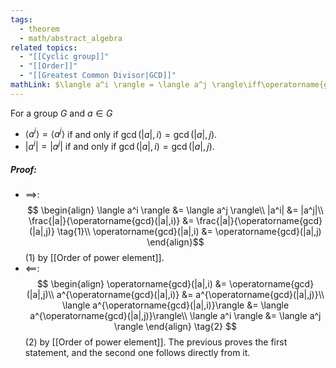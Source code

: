 ```yaml
---
tags:
  - theorem
  - math/abstract_algebra
related topics:
  - "[[Cyclic group]]"
  - "[[Order]]"
  - "[[Greatest Common Divisor|GCD]]"
mathLink: $\langle a^i \rangle = \langle a^j \rangle\iff\operatorname{gcd}(|a|,i) = \operatorname{gcd}(|a|,j)$
---
```

For a group $G$ and $a\in G$
- $\langle a^i \rangle = \langle a^j \rangle$ if and only if $\operatorname{gcd}(|a|,i) = \operatorname{gcd}(|a|,j)$.
- $|a^i| = |a^j|$ if and only if $\operatorname{gcd}(|a|,i) = \operatorname{gcd}(|a|,j)$.
##### Proof:
- $\implies$:$$
	\begin{align}
		\langle a^i \rangle 
			&= \langle a^j \rangle\\
		|a^i| 
			&= |a^j|\\
		\frac{|a|}{\operatorname{gcd}(|a|,i)}
			&= \frac{|a|}{\operatorname{gcd}(|a|,j)}
			\tag{1}\\
		\operatorname{gcd}(|a|,i)
			&= \operatorname{gcd}(|a|,j)
	\end{align}$$$(1)$ by [[Order of power element]].
- $\impliedby$:$$
	\begin{align}
		\operatorname{gcd}(|a|,i) &= \operatorname{gcd}(|a|,j)\\
		a^{\operatorname{gcd}(|a|,i)} &= a^{\operatorname{gcd}(|a|,j)}\\
		\langle a^{\operatorname{gcd}(|a|,i)}\rangle &= \langle a^{\operatorname{gcd}(|a|,j)}\rangle\\
		\langle a^i \rangle &= \langle a^j \rangle
	\end{align} \tag{2}
	$$$(2)$ by [[Order of power element]].
The previous proves the first statement, and the second one follows directly from it.